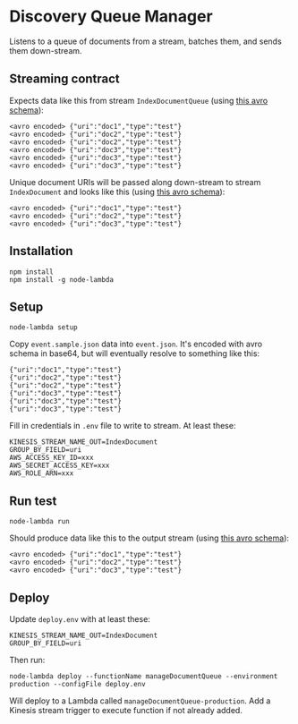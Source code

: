 # Discovery Queue Manager

Listens to a queue of documents from a stream, batches them, and sends them down-stream.

## Streaming contract

Expects data like this from stream `IndexDocumentQueue` (using [this avro schema](avro-schema.js)):

```
<avro encoded> {"uri":"doc1","type":"test"}
<avro encoded> {"uri":"doc2","type":"test"}
<avro encoded> {"uri":"doc2","type":"test"}
<avro encoded> {"uri":"doc3","type":"test"}
<avro encoded> {"uri":"doc3","type":"test"}
<avro encoded> {"uri":"doc3","type":"test"}
```

Unique document URIs will be passed along down-stream to stream `IndexDocument` and looks like this (using [this avro schema](avro-schema.js)):

```
<avro encoded> {"uri":"doc1","type":"test"}
<avro encoded> {"uri":"doc2","type":"test"}
<avro encoded> {"uri":"doc3","type":"test"}
```

## Installation

```
npm install
npm install -g node-lambda
```

## Setup

```
node-lambda setup
```

Copy `event.sample.json` data into `event.json`. It's encoded with avro schema in base64, but will eventually resolve to something like this:

```
{"uri":"doc1","type":"test"}
{"uri":"doc2","type":"test"}
{"uri":"doc2","type":"test"}
{"uri":"doc3","type":"test"}
{"uri":"doc3","type":"test"}
{"uri":"doc3","type":"test"}
```

Fill in credentials in `.env` file to write to stream. At least these:

```
KINESIS_STREAM_NAME_OUT=IndexDocument
GROUP_BY_FIELD=uri
AWS_ACCESS_KEY_ID=xxx
AWS_SECRET_ACCESS_KEY=xxx
AWS_ROLE_ARN=xxx
```

## Run test

```
node-lambda run
```

Should produce data like this to the output stream (using [this avro schema](avro-schema.js)):

```
<avro encoded> {"uri":"doc1","type":"test"}
<avro encoded> {"uri":"doc2","type":"test"}
<avro encoded> {"uri":"doc3","type":"test"}
```

## Deploy

Update `deploy.env` with at least these:

```
KINESIS_STREAM_NAME_OUT=IndexDocument
GROUP_BY_FIELD=uri
```

Then run:

```
node-lambda deploy --functionName manageDocumentQueue --environment production --configFile deploy.env
```

Will deploy to a Lambda called `manageDocumentQueue-production`. Add a Kinesis stream trigger to execute function if not already added.
